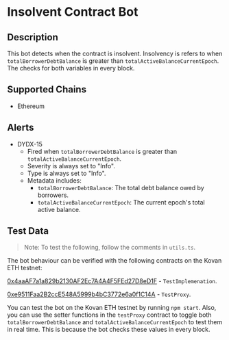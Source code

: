 # Insolvent Contract Bot

## Description

This bot detects when the contract is insolvent. Insolvency is refers to when `totalBorrowerDebtBalance` is greater than `totalActiveBalanceCurrentEpoch`. The checks for both variables in every block.

## Supported Chains

- Ethereum

## Alerts

- DYDX-15
  - Fired when `totalBorrowerDebtBalance` is greater than `totalActiveBalanceCurrentEpoch`.
  - Severity is always set to "Info".
  - Type is always set to "Info".
  - Metadata includes:
    - `totalBorrowerDebtBalance`: The total debt balance owed by borrowers.
    - `totalActiveBalanceCurrentEpoch`: The current epoch's total active balance.

## Test Data

> Note: To test the following, follow the comments in `utils.ts`.

The bot behaviour can be verified with the following contracts on the Kovan ETH testnet:

[0x4aaAF7a1a829b2130AF2Ec7A4A4F5FEd27D8eD1F](https://kovan.etherscan.io/address/0x4aaAF7a1a829b2130AF2Ec7A4A4F5FEd27D8eD1F) - `TestImplemenation`.

[0xe9511Faa2B2ccE548A5999b4bC3772e6a0f1C14A](https://kovan.etherscan.io/address/0xe9511Faa2B2ccE548A5999b4bC3772e6a0f1C14A) - `TestProxy`.

You can test the bot on the Kovan ETH testnet by running `npm start`. Also, you can use the setter functions in the `testProxy` contract to toggle both `totalBorrowerDebtBalance` and `totalActiveBalanceCurrentEpoch` to test them in real time. This is because the bot checks these values in every block.